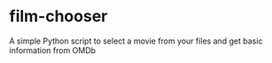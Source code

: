 # film-chooser
A simple Python script to select a movie from your files and get basic information from OMDb
